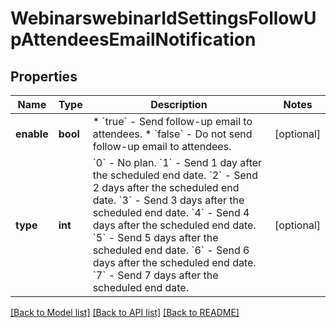 # WebinarswebinarIdSettingsFollowUpAttendeesEmailNotification

## Properties
Name | Type | Description | Notes
------------ | ------------- | ------------- | -------------
**enable** | **bool** | * &#x60;true&#x60; - Send follow-up email to attendees.  * &#x60;false&#x60; - Do not send follow-up email to attendees. | [optional] 
**type** | **int** | &#x60;0&#x60; - No plan.    &#x60;1&#x60; - Send 1 day after the scheduled end date.    &#x60;2&#x60; - Send 2 days after the scheduled end date.    &#x60;3&#x60; - Send 3 days after the scheduled end date.    &#x60;4&#x60; - Send 4 days after the scheduled end date.    &#x60;5&#x60; - Send 5 days after the scheduled end date.    &#x60;6&#x60; - Send 6 days after the scheduled end date.    &#x60;7&#x60; - Send 7 days after the scheduled end date. | [optional] 

[[Back to Model list]](../README.md#documentation-for-models) [[Back to API list]](../README.md#documentation-for-api-endpoints) [[Back to README]](../README.md)

